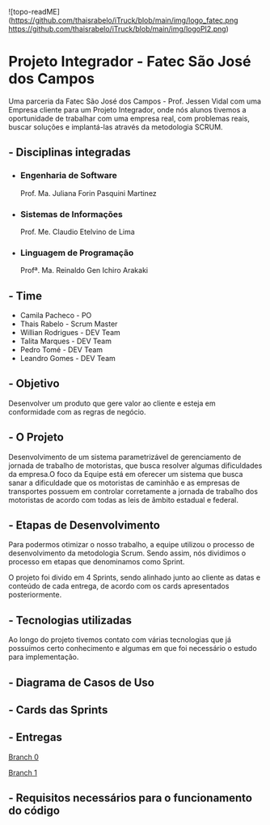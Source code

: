 ![topo-readME](https://github.com/thaisrabelo/iTruck/blob/main/img/logo_fatec.png https://github.com/thaisrabelo/iTruck/blob/main/img/logoPI2.png)


# Projeto Integrador - Fatec São José dos Campos

Uma parceria da Fatec São José dos Campos - Prof. Jessen Vidal com uma Empresa cliente para um Projeto Integrador, onde nós alunos tivemos a oportunidade de trabalhar com uma empresa real, com problemas reais, buscar soluções e implantá-las através da metodologia SCRUM.

## - Disciplinas integradas

- ### Engenharia de Software
  Prof. Ma. Juliana Forin Pasquini Martinez
- ### Sistemas de Informações
  Prof. Me. Claudio Etelvino de Lima
- ### Linguagem de Programação
  Profª. Ma. Reinaldo Gen Ichiro Arakaki

## - Time

- Camila Pacheco - PO
- Thais Rabelo - Scrum Master
- Willian Rodrigues - DEV Team
- Talita Marques - DEV Team
- Pedro Tomé - DEV Team
- Leandro Gomes - DEV Team

## - Objetivo

Desenvolver um produto que gere valor ao cliente e esteja em conformidade com as regras de negócio.

## - O Projeto

Desenvolvimento de um sistema parametrizável de gerenciamento de jornada de trabalho de motoristas, que
busca resolver algumas dificuldades da empresa.O foco da Equipe está em oferecer um sistema que busca sanar a
dificuldade que os motoristas de caminhão e as empresas de transportes possuem em controlar corretamente a jornada de trabalho dos motoristas de acordo com todas as leis de âmbito estadual e federal.

## - Etapas de Desenvolvimento

Para podermos otimizar o nosso trabalho, a equipe utilizou o processo de desenvolvimento da metodologia Scrum. Sendo assim, nós dividimos o processo em etapas que denominamos como Sprint.

O projeto foi divido em 4 Sprints, sendo alinhado junto ao cliente as datas e conteúdo de cada entrega, de acordo com os cards apresentados posteriormente.

## - Tecnologias utilizadas

Ao longo do projeto tivemos contato com várias tecnologias que já possuímos certo conhecimento e algumas em que foi necessário o estudo para implementação.

## - Diagrama de Casos de Uso

## - Cards das Sprints

## - Entregas

<a href='https://github.com/thaisrabelo/iTruck/tree/sprint00'> Branch 0 </a>

<a href='https://github.com/thaisrabelo/iTruck/tree/sprint01'> Branch 1 </a>

## - Requisitos necessários para o funcionamento do código
